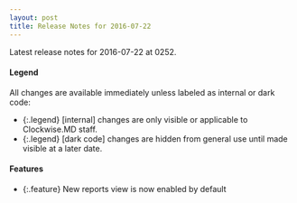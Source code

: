 ```yaml
---
layout: post
title: Release Notes for 2016-07-22
---
```


Latest release notes for 2016-07-22 at 0252.

<div class='legend' markdown='1'>

#### Legend

All changes are available immediately unless labeled as internal or dark code:

- {:.legend} [internal] changes are only visible or applicable to Clockwise.MD staff.
- {:.legend} [dark code] changes are hidden from general use until made visible at a later date.

</div>

<div class='features' markdown='1'>

#### Features

- {:.feature} New reports view is now enabled by default

</div>

